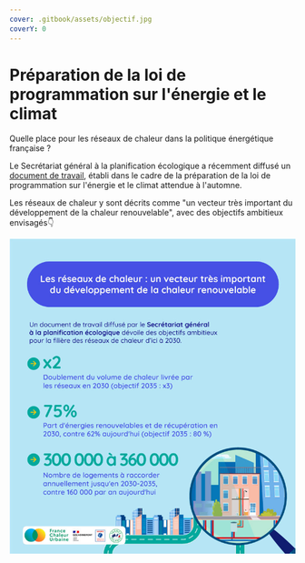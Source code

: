 ```yaml
---
cover: .gitbook/assets/objectif.jpg
coverY: 0
---
```


# Préparation de la loi de programmation sur l'énergie et le climat

Quelle place pour les réseaux de chaleur dans la politique énergétique française ?

Le Secrétariat général à la planification écologique a récemment diffusé un [document de travail](https://www.gouvernement.fr/upload/media/content/0001/06/3a74943433702a0247ca9f7190177a37710a9678.pdf), établi dans le cadre de la préparation de la loi de programmation sur l'énergie et le climat attendue à l'automne.

Les réseaux de chaleur y sont décrits comme "un vecteur très important du développement de la chaleur renouvelable", avec des objectifs ambitieux envisagés👇

![](.gitbook/assets/objectifs2030.jpg)
